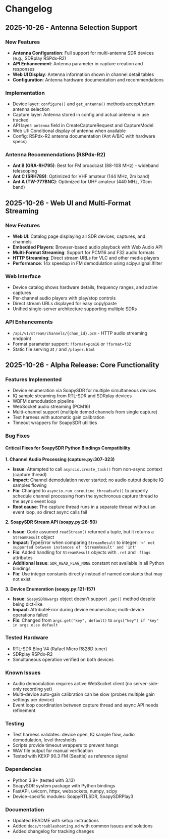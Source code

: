 # Changelog

## 2025-10-26 - Antenna Selection Support

### New Features
- **Antenna Configuration**: Full support for multi-antenna SDR devices (e.g., SDRplay RSPdx-R2)
- **API Enhancement**: Antenna parameter in capture creation and responses
- **Web UI Display**: Antenna information shown in channel detail tables
- **Configuration**: Antenna hardware documentation and recommendations

### Implementation
- Device layer: `configure()` and `get_antenna()` methods accept/return antenna selection
- Capture layer: Antenna stored in config and actual antenna in use tracked
- API layer: `antenna` field in CreateCaptureRequest and CaptureModel
- Web UI: Conditional display of antenna when available
- Config: RSPdx-R2 antenna documentation (Ant A/B/C with hardware specs)

### Antenna Recommendations (RSPdx-R2)
- **Ant B (GRA-RH795)**: Best for FM broadcast (88-108 MHz) - wideband telescoping
- **Ant C (SRH789)**: Optimized for VHF amateur (144 MHz, 2m band)
- **Ant A (TW-777BNC)**: Optimized for UHF amateur (440 MHz, 70cm band)

## 2025-10-26 - Web UI and Multi-Format Streaming

### New Features
- **Web UI**: Catalog page displaying all SDR devices, captures, and channels
- **Embedded Players**: Browser-based audio playback with Web Audio API
- **Multi-Format Streaming**: Support for PCM16 and F32 audio formats
- **HTTP Streaming**: Direct stream URLs for VLC and other media players
- **Performance**: 14x speedup in FM demodulation using scipy.signal.lfilter

### Web Interface
- Device catalog shows hardware details, frequency ranges, and active captures
- Per-channel audio players with play/stop controls
- Direct stream URLs displayed for easy copy/paste
- Unified single-server architecture supporting multiple SDRs

### API Enhancements
- `/api/v1/stream/channels/{chan_id}.pcm` - HTTP audio streaming endpoint
- Format parameter support: `?format=pcm16` or `?format=f32`
- Static file serving at `/` and `/player.html`

## 2025-10-26 - Alpha Release: Core Functionality

### Features Implemented
- Device enumeration via SoapySDR for multiple simultaneous devices
- IQ sample streaming from RTL-SDR and SDRplay devices
- WBFM demodulation pipeline
- WebSocket audio streaming (PCM16)
- Multi-channel support (multiple demod channels from single capture)
- Test harness with automatic gain calibration
- Timeout wrappers for SoapySDR utilities

### Bug Fixes

#### Critical Fixes for SoapySDR Python Bindings Compatibility

**1. Channel Audio Processing (capture.py:307-323)**
- **Issue**: Attempted to call `asyncio.create_task()` from non-async context (capture thread)
- **Impact**: Channel demodulation never started; no audio output despite IQ samples flowing
- **Fix**: Changed to `asyncio.run_coroutine_threadsafe()` to properly schedule channel processing from the synchronous capture thread to the async event loop
- **Root cause**: The capture thread runs in a separate thread without an event loop, so direct async calls fail

**2. SoapySDR Stream API (soapy.py:28-50)**
- **Issue**: Code assumed `readStream()` returned a tuple, but it returns a `StreamResult` object
- **Impact**: TypeError when comparing `StreamResult` to integer: `'<' not supported between instances of 'StreamResult' and 'int'`
- **Fix**: Added handling for `StreamResult` objects with `.ret` and `.flags` attributes
- **Additional issue**: `SDR_READ_FLAG_NONE` constant not available in all Python bindings
- **Fix**: Use integer constants directly instead of named constants that may not exist

**3. Device Enumeration (soapy.py:121-157)**
- **Issue**: `SoapySDRKwargs` object doesn't support `.get()` method despite being dict-like
- **Impact**: AttributeError during device enumeration; multi-device operations failed
- **Fix**: Changed from `args.get("key", default)` to `args["key"] if "key" in args else default`

### Tested Hardware
- RTL-SDR Blog V4 (Rafael Micro R828D tuner)
- SDRplay RSPdx-R2
- Simultaneous operation verified on both devices

### Known Issues
- Audio demodulation requires active WebSocket client (no server-side-only recording yet)
- Multi-device auto-gain calibration can be slow (probes multiple gain settings per device)
- Event loop coordination between capture thread and async API needs refinement

### Testing
- Test harness validates: device open, IQ sample flow, audio demodulation, level thresholds
- Scripts provide timeout wrappers to prevent hangs
- WAV file output for manual verification
- Tested with KEXP 90.3 FM (Seattle) as reference signal

### Dependencies
- Python 3.9+ (tested with 3.13)
- SoapySDR system package with Python bindings
- FastAPI, uvicorn, httpx, websockets, numpy, scipy
- Device-specific modules: SoapyRTLSDR, SoapySDRPlay3

### Documentation
- Updated README with setup instructions
- Added `docs/troubleshooting.md` with common issues and solutions
- Added changelog for tracking changes
